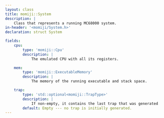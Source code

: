 ```yaml
---
layout: class
title: momiji::System
description: |
    Class that represents a running MC68000 system.
in-header: '<momiji/System.h>'
declaration: struct System

fields:
    cpu:
        type: 'momiji::Cpu'
        description: |
            The emulated CPU with all its registers.

    mem:
        type: 'momiji::ExecutableMemory'
        description: |
            The memory of the running executable and stack space.

    trap:
        type: 'std::optional<momiji::TrapType>'
        description: |
            If non-empty, it contains the last trap that was generated.
        default: Empty --- no trap is initially generated.
---
```

